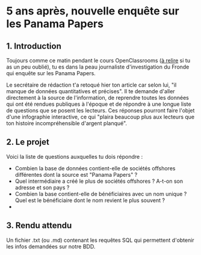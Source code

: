 # 5 ans après, nouvelle enquête sur les Panama Papers

## 1. Introduction
Toujours comme ce matin pendant le cours OpenClassrooms ([à relire](https://openclassrooms.com/fr/courses/4449026-initiez-vous-a-lalgebre-relationnelle-avec-le-langage-sql/4539106-explorez-les-panama-papers) si tu as un peu oublié), tu es dans la peau journaliste d'investigation du Fronde qui enquête sur les Panama Papers. 

Le secrétaire de rédaction t'a retoqué hier ton article car selon lui, "il manque de données quantitatives et précises". Il te demande d'aller directement à la source de l'information, de reprendre toutes les données qui ont été rendues publiques à l'époque et de répondre à une longue liste de questions que se posent les lecteurs. Ces réponses pourront faire l'objet d'une infographie interactive, ce qui "plaira beaucoup plus aux lecteurs que ton histoire incompréhensible d'argent planqué".

## 2. Le projet

Voici la liste de questions auxquelles tu dois répondre : 

- Combien la base de données contient-elle de sociétés offshores différentes dont la source est "Panama Papers" ?
- Quel intermédiaire a créé le plus de sociétés offshores ? A-t-on son adresse et son pays ?
- Combien la base contient-elle de bénéficiaires avec un nom unique ? Quel est le bénéficiaire dont le nom revient le plus souvent ? 
- 

## 3. Rendu attendu
Un fichier .txt (ou .md) contenant les requêtes SQL qui permettent d'obtenir les infos demandées sur notre BDD.
